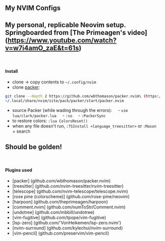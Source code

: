 ## My NVIM Configs
My personal, replicable Neovim setup.
Springboarded from [The Primeagen's video] (https://www.youtube.com/watch?v=w7i4amO_zaE&t=61s)
 
---
 
#### Install
- clone -> copy contents to `~/.config/nvim`
- clone [packer](https://github.com/wbthomason/packer.nvim):
```bash
git clone --depth 2 https://github.com/wbthomason/packer.nvim\ (https://github.com/wbthomason/packer.nvim%5C)
~/.local/share/nvim/site/pack/packer/start/packer.nvim
```
- source Packer (while wading through the errors):
    - `vim lua/clark/packer.lua`
    - `:so`
    - `:PackerSync`
- to restore colors: `:lua ColorsReset()`
- when any file doesn't run, `:TSInstall <language_treesitter>` or `:Mason` + search

Should be golden!
 
---
 
#### Plugins used
- [packer] (github.com/wbthomason/packer.nvim)
- [treesitter] (github.com/nvim-treesitter/nvim-treesitter)
- [telescope] (github.com/nvim-telescope/telescope.nvim)
- [rose pine (colorscheme)] (github.com/rose-pine/neovim)
- [harpoon] (github.com/theprimeagen/harpoon)
- [comment.nvim] (github.com/numToStr/Comment.nvim)
- [undotree] (github.com/mbbill/undotree)
- [vim-fugitive] (github.com/tpope/vim-fugitive)
- [lsp-zero] (github.com/'VonHeikemen/lsp-zero.nvim')
- [nvim-surround] (github.com/kylechui/nvim-surround)
- [vim-pencil] (github.com/preservim/vim-pencil)

